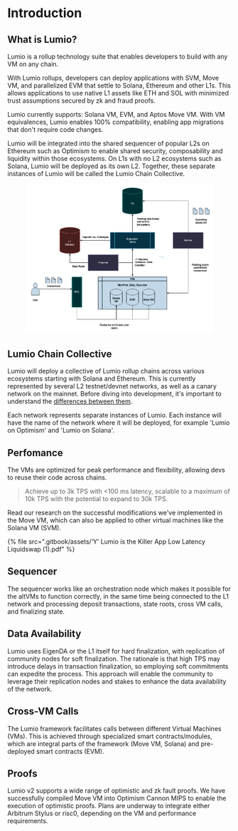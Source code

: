 # Introduction

## What is Lumio?

Lumio is a rollup technology suite that enables developers to build with any VM on any chain.

With Lumio rollups, developers can deploy applications with SVM, Move VM, and parallelized EVM that settle to Solana, Ethereum and other L1s. This allows applications to use native L1 assets like ETH and SOL with minimized trust assumptions secured by zk and fraud proofs.

Lumio currently supports: Solana VM, EVM, and Aptos Move VM. With VM equivalences, Lumio enables 100% compatibility, enabling app migrations that don't require code changes.

Lumio will be integrated into the shared sequencer of popular L2s on Ethereum such as Optimism to enable shared security, composability and liquidity within those ecosystems. On L1s with no L2 ecosystems such as Solana, Lumio will be deployed as its own L2. Together, these separate instances of Lumio will be called the Lumio Chain Collective.

<figure><img src=".gitbook/assets/image (1).png" alt=""><figcaption></figcaption></figure>

## Lumio Chain Collective

Lumio will deploy a collective of Lumio rollup chains across various ecosystems starting with Solana and Ethereum. This is currently represented by several L2 testnet/devnet networks, as well as a canary network on the mainnet. Before diving into development, it's important to understand the [differences between them](https://docs.lumio.io/start-building).

Each network represents separate instances of Lumio. Each instance will have the name of the network where it will be deployed, for example 'Lumio on Optimism' and 'Lumio on Solana'.

## Perfomance

The VMs are optimized for peak performance and flexibility, allowing devs to reuse their code across chains.

> Achieve up to 3k TPS with <100 ms latency, scalable to a maximum of 10k TPS with the potential to expand to 30k TPS.

Read our research on the successful modifications we've implemented in the Move VM, which can also be applied to other virtual machines like the Solana VM (SVM).

{% file src=".gitbook/assets/‘Y’ Lumio is the Killer App Low Latency Liquidswap (1).pdf" %}

## Sequencer

The sequencer works like an orchestration node which makes it possible for the altVMs to function correctly, in the same time being connected to the L1 network and processing deposit transactions, state roots, cross VM calls, and finalizing state.

## Data Availability

Lumio uses EigenDA or the L1 itself for hard finalization, with replication of community nodes for soft finalization. The rationale is that high TPS may introduce delays in transaction finalization, so employing soft commitments can expedite the process. This approach will enable the community to leverage their replication nodes and stakes to enhance the data availability of the network.

## Cross-VM Calls

The Lumio framework facilitates calls between different Virtual Machines (VMs). This is achieved through specialized smart contracts/modules, which are integral parts of the framework (Move VM, Solana) and pre-deployed smart contracts (EVM).

## Proofs

Lumio v2 supports a wide range of optimistic and zk fault proofs. We have successfully compiled Move VM into Optimism Cannon MIPS to enable the execution of optimistic proofs. Plans are underway to integrate either Arbitrum Stylus or risc0, depending on the VM and performance requirements.
